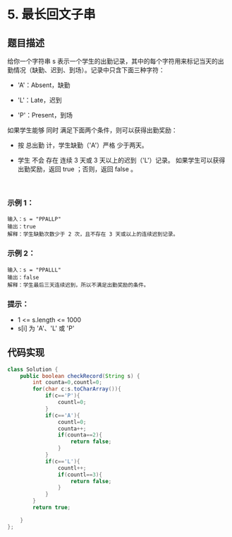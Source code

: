 # 5. 最长回文子串

## 题目描述
给你一个字符串 s 表示一个学生的出勤记录，其中的每个字符用来标记当天的出勤情况（缺勤、迟到、到场）。记录中只含下面三种字符：

  - 'A'：Absent，缺勤

  - 'L'：Late，迟到

  - 'P'：Present，到场

如果学生能够 同时 满足下面两个条件，则可以获得出勤奖励：

  - 按 总出勤 计，学生缺勤（'A'）严格 少于两天。

  - 学生 不会 存在 连续 3 天或 3 天以上的迟到（'L'）记录。
如果学生可以获得出勤奖励，返回 true ；否则，返回 false 。

 

### 示例 1：
```
输入：s = "PPALLP"
输出：true
解释：学生缺勤次数少于 2 次，且不存在 3 天或以上的连续迟到记录。
```
### 示例 2：
```
输入：s = "PPALLL"
输出：false
解释：学生最后三天连续迟到，所以不满足出勤奖励的条件。
```


### 提示：

 - 1 <= s.length <= 1000
 - s[i] 为 'A'、'L' 或 'P'



## 代码实现
```Java
class Solution {
    public boolean checkRecord(String s) {
        int counta=0,countl=0;
        for(char c:s.toCharArray()){
            if(c=='P'){
                countl=0;
            }
            if(c=='A'){
                countl=0;
                counta++;
                if(counta==2){
                    return false;
                }
            }
            if(c=='L'){
                countl++;
                if(countl==3){
                    return false;
                }
            }
        }
        return true;

    }
};
```